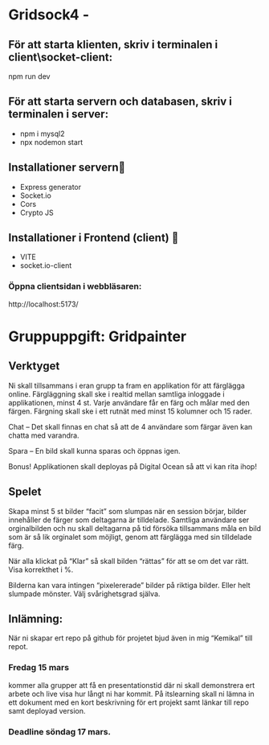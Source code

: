 # Gridsock4 - 


## För att starta klienten, skriv i terminalen i client\socket-client:
npm run dev

## För att starta servern och databasen, skriv i terminalen i server:
- npm i mysql2  
- npx nodemon start  


## Installationer servern🔧
- Express generator
- Socket.io
- Cors
- Crypto JS


## Installationer i Frontend (client) 🔧
- VITE
- socket.io-client

### Öppna clientsidan i webbläsaren:
http://localhost:5173/






# Gruppuppgift: Gridpainter

## Verktyget

Ni skall tillsammans i eran grupp ta fram en applikation för att färglägga online.
Färgläggning skall ske i realtid mellan samtliga inloggade i applikationen, minst 4 st.
Varje användare får en färg och målar med den färgen.
Färgning skall ske i ett rutnät med minst 15 kolumner och 15 rader. 

Chat – Det skall finnas en chat så att de 4 användare som färgar även kan chatta med varandra.

Spara – En bild skall kunna sparas och öppnas igen.

Bonus! Applikationen skall deployas på Digital Ocean så att vi kan rita ihop!

## Spelet

Skapa minst 5 st bilder “facit” som slumpas när en session börjar, bilder innehåller de färger som deltagarna är tilldelade. Samtliga användare ser orginalbilden och nu skall deltagarna på tid försöka tillsammans måla en bild som är så lik orginalet som möjligt, genom att färglägga med sin tilldelade färg. 

När alla klickat på “Klar” så skall bilden “rättas” för att se om det var rätt. Visa korrekthet i %.

Bilderna kan vara intingen “pixelererade” bilder på riktiga bilder. Eller helt slumpade mönster. Välj svårighetsgrad själva.

## Inlämning:

När ni skapar ert repo på github för projetet bjud även in mig “Kemikal” till repot.

### Fredag 15 mars 
kommer alla grupper att få en presentationstid där ni skall demonstrera ert arbete och live visa hur långt ni har kommit. 
På itslearning skall ni lämna in ett dokument med en kort beskrivning för ert projekt samt länkar till repo samt deployad version.  

### Deadline söndag 17 mars.
